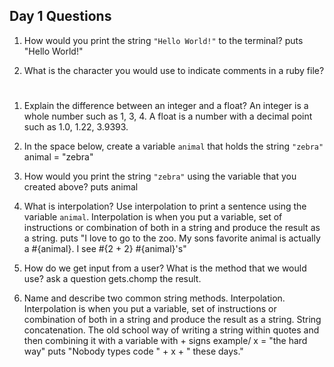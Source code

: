 ## Day 1 Questions

1. How would you print the string `"Hello World!"` to the terminal?
puts "Hello World!"

1. What is the character you would use to indicate comments in a ruby file?
#

1. Explain the difference between an integer and a float?
An integer is a whole number such as 1, 3, 4. A float is a number with a decimal point such as 1.0, 1.22, 3.9393.

1. In the space below, create a variable `animal` that holds the string `"zebra"`
animal = "zebra"

1. How would you print the string `"zebra"` using the variable that you created above?
puts animal

1. What is interpolation? Use interpolation to print a sentence using the variable `animal`.
Interpolation is when you put a variable, set of instructions or combination of both in a string and produce the result as a string.
puts "I love to go to the zoo. My sons favorite animal is actually a #{animal}. I see #{2 + 2} #{animal}\'s"

1. How do we get input from a user? What is the method that we would use?
ask a question
gets.chomp the result.

1. Name and describe two common string methods.
Interpolation. Interpolation is when you put a variable, set of instructions or combination of both in a string and produce the result as a string.
String concatenation. The old school way of writing a string within quotes and then combining it with a variable with + signs
example/
x = "the hard way"
puts "Nobody types code " + x + " these days."
